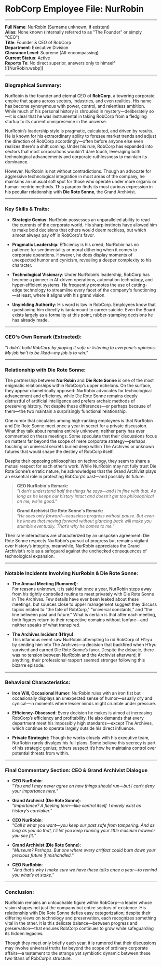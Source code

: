 # **RobCorp Employee File: NurRobin**

---

**Full Name**: NurRobin (Surname unknown, if existent)  
**Alias**: None known (internally referred to as "The Founder" or simply "CEO")  
**Title**: Founder & CEO of RobCorp  
**Department**: Executive Division  
**Clearance Level**: Supreme (All-encompassing)  
**Current Status**: Active  
**Reports To**: No direct superior, answers only to himself  
![[NurRobin.webp]]

---

### **Biographical Summary**:

NurRobin is the founder and eternal CEO of **RobCorp**, a towering corporate empire that spans across sectors, industries, and even realities. His name has become synonymous with power, control, and relentless ambition. While much of his personal history is shrouded in mystery—deliberately so—it is clear that he was instrumental in taking RobCorp from a fledgling startup to its current omnipresence in the universe.

NurRobin’s leadership style is pragmatic, calculated, and driven by results. He is known for his extraordinary ability to foresee market trends and adjust the direction of RobCorp accordingly—often before anyone else even realizes there's a shift coming. Under his rule, RobCorp has expanded into sectors that most corporations wouldn't dare touch, leveraging both technological advancements and corporate ruthlessness to maintain its dominance.

However, NurRobin is not without contradictions. Though an advocate for aggressive technological integration in most areas of the company, he maintains an unusual soft spot for those who operate under more organic or human-centric methods. This paradox finds its most curious expression in his peculiar relationship with **Die Rote Sonne**, the Grand Archivist.

---

### **Key Skills & Traits**:

- **Strategic Genius**: NurRobin possesses an unparalleled ability to read the currents of the corporate world. His sharp instincts have allowed him to make bold decisions that others would deem reckless, but which almost always pay off in RobCorp's favor.
  
- **Pragmatic Leadership**: Efficiency is his creed; NurRobin has no patience for sentimentality or moral dithering when it comes to corporate operations. However, he does display moments of unexpected humor and cynicism, revealing a deeper complexity to his character.

- **Technological Visionary**: Under NurRobin’s leadership, RobCorp has become a pioneer in AI-driven operations, automation technology, and hyper-efficient systems. He frequently promotes the use of cutting-edge technology to streamline every facet of the company's functioning—at least, where it aligns with his grand vision.

- **Unyielding Authority**: His word is law in RobCorp. Employees know that questioning him directly is tantamount to career suicide. Even the Board exists largely as a formality at this point, rubber-stamping decisions he has already made.

---

### **CEO's Own Remark (Extracted)**:

"*I didn’t build RobCorp by playing it safe or listening to everyone’s opinions. My job isn’t to be liked—my job is to win.*"

---

### **Relationship with Die Rote Sonne**:

The partnership between **NurRobin** and **Die Rote Sonne** is one of the most enigmatic relationships within RobCorp’s upper echelons. On the surface, they appear diametrically opposed: NurRobin advocates for technological advancement and efficiency, while Die Rote Sonne remains deeply distrustful of artificial intelligence and prefers archaic methods of preserving history. Yet despite these differences—or perhaps because of them—the two maintain a surprisingly functional relationship.

One rumor that circulates among high-ranking employees is that NurRobin and Die Rote Sonne meet once a year in secret for a private discussion. What they talk about remains entirely unknown; neither party has ever commented on these meetings. Some speculate that their discussions focus on matters far beyond the scope of mere corporate strategy—perhaps touching on universal secrets buried deep within The Archives or unknown futures that would shape the destiny of RobCorp itself.

Despite their opposing philosophies on technology, they seem to share a mutual respect for each other’s work. While NurRobin may not fully trust Die Rote Sonne’s erratic nature, he acknowledges that the Grand Archivist plays an essential role in protecting RobCorp’s past—and possibly its future.

> **CEO NurRobin's Remark:**  
> *"I don’t understand half the things he says—and I’m fine with that. As long as he keeps our history intact and doesn’t get too philosophical on me, we’re good."*

> **Grand Archivist Die Rote Sonne's Remark:**  
> *"He sees only forward—ceaseless progress without pause. But even he knows that moving forward without glancing back will make you stumble eventually. That’s why he comes to me."*

Their rare interactions are characterized by an unspoken agreement: Die Rote Sonne respects NurRobin’s pursuit of progress but remains vigilant over history’s integrity; meanwhile, NurRobin appreciates the Grand Archivist’s role as a safeguard against the unchecked consequences of technological expansion.

---

### **Notable Incidents Involving NurRobin & Die Rote Sonne**:

- **The Annual Meeting (Rumored)**:  
    For reasons unknown, it is said that once a year, NurRobin steps away from his tightly controlled routine to meet privately with Die Rote Sonne in The Archives. Few details have ever been leaked about these meetings, but sources close to upper management suggest they discuss topics related to "the fate of RobCorp," "universal constants," and "the line between past and future." What is certain is that after each meeting, both figures return to their respective domains without fanfare—and neither speaks of what transpired.

- **The Archives Incident (H1ryu)**:  
    This infamous event saw NurRobin attempting to rid RobCorp of H1ryu by sending him into The Archives—a decision that backfired when H1ryu survived and earned Die Rote Sonne’s favor. Despite the debacle, there was no tension between NurRobin and the Archivist afterward; if anything, their professional rapport seemed stronger following this bizarre episode.

---

### **Behavioral Characteristics**:

- **Iron Will, Occasional Humor**: NurRobin rules with an iron fist but occasionally displays an unexpected sense of humor—usually dry and cynical—in moments where lesser minds might crumble under pressure.

- **Efficiency-Obsessed**: Every decision he makes is aimed at increasing RobCorp’s efficiency and profitability. He also demands that every department meet his impossibly high standards—except The Archives, which continue to operate largely outside his direct influence.

- **Private Strategist**: Though he works closely with his executive team, NurRobin rarely divulges his full plans. Some believe this secrecy is part of his strategic genius; others suspect it’s how he maintains control over potential threats from within.

---

### **Final Commentary Section: CEO & Grand Archivist Dialogue**

- **CEO NurRobin**:  
    "*You and I may never agree on how things should run—but I can’t deny your importance here.*"

- **Grand Archivist (Die Rote Sonne)**:  
    "*Importance? A fleeting term—like control itself. I merely exist as history’s caretaker.*"

- **CEO NurRobin**:  
    "*Call it what you want—you keep our past safe from tampering. And as long as you do that, I’ll let you keep running your little museum however you see fit.*"

- **Grand Archivist (Die Rote Sonne)**:  
    "*Museum? Perhaps. But one where every artifact could burn down your precious future if mishandled.*"

- **CEO NurRobin**:  
    "*And that’s why I make sure we have these talks once a year—to remind you what’s at stake.*"

---

### **Conclusion**:

NurRobin remains an untouchable figure within RobCorp—a leader whose vision shapes not just the company but entire sectors of existence. His relationship with Die Rote Sonne defies easy categorization; despite their differing views on technology and preservation, each recognizes something vital in the other. It is this delicate balance—between progress and preservation—that ensures RobCorp continues to grow while safeguarding its hidden legacies.

Though they meet only briefly each year, it is rumored that their discussions may involve universal truths far beyond the scope of ordinary corporate affairs—a testament to the strange yet symbiotic dynamic between these two titans of RobCorp’s structure.